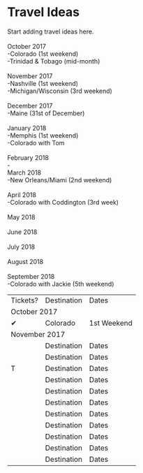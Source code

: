 # Travel Ideas



Start adding travel ideas here.<br /> <br />October 2017<br /> -Colorado (1st weekend)<br /> -Trinidad & Tobago (mid-month)<br /> <br />November 2017<br /> -Nashville (1st weekend)<br /> -Michigan/Wisconsin (3rd weekend)<br /> <br />December 2017 <br /> -Maine (31st of December)<br /> <br />January 2018<br /> -Memphis (1st weekend)<br /> -Colorado with Tom<br /> <br />February 2018 <br /> - <br />March 2018<br /> -New Orleans/Miami (2nd weekend)<br /> <br />April 2018<br /> -Colorado with Coddington (3rd week) <br /><br />May 2018<br /> <br />June 2018<br /> <br />July 2018<br /> <br />August 2018<br /> <br />September 2018<br /> -Colorado with Jackie (5th weekend)

<table>
  <tr><td>Tickets?</td><td>Destination</td><td>Dates</td></tr>
  <tr><td colspan = '3'>October 2017</td></tr>
  <tr><td>&#10004;</td><td>Colorado</td><td>1st Weekend</td></tr>
  <tr><td colspan = '3'>November 2017</td></tr>
  <tr><td></td><td>Destination</td><td>Dates</td></tr>
  <tr><td></td><td>Destination</td><td>Dates</td></tr>
  <tr><td>T</td><td>Destination</td><td>Dates</td></tr>
  <tr><td></td><td>Destination</td><td>Dates</td></tr>
  <tr><td></td><td>Destination</td><td>Dates</td></tr>
  <tr><td></td><td>Destination</td><td>Dates</td></tr>
  <tr><td></td><td>Destination</td><td>Dates</td></tr>
  <tr><td></td><td>Destination</td><td>Dates</td></tr>
  <tr><td></td><td>Destination</td><td>Dates</td></tr>
  <tr><td></td><td>Destination</td><td>Dates</td></tr>
  <tr><td></td><td>Destination</td><td>Dates</td></tr>
</table>
